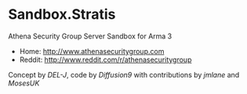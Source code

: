 # Sandbox.Stratis
Athena Security Group Server Sandbox for Arma 3

- Home: http://www.athenasecuritygroup.com
- Reddit: http://www.reddit.com/r/athenasecuritygroup

Concept by *DEL-J*, code by *Diffusion9* with contributions by *jmlane* and *MosesUK*

